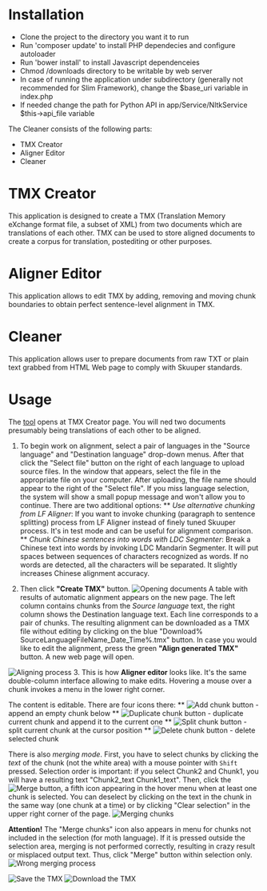 # Installation

* Clone the project to the directory you want it to run
* Run 'composer update' to install PHP dependecies and configure autoloader
* Run 'bower install' to install Javascript dependenceies
* Chmod /downloads directory to be writable by web server
* In case of running the application under subdirectory (generally not recommended for Slim Framework), change the $base_uri variable in index.php
* If needed change the path for Python API in app/Service/NltkService $this->api_file variable

The Cleaner consists of the following parts:
* TMX Creator
* Aligner Editor
* Cleaner
 

# TMX Creator
This application is designed to create a TMX (Translation Memory eXchange format file, a subset of XML) from two documents which are translations of each other. TMX can be used to store aligned documents to create a corpus for translation, postediting or other purposes.

# Aligner Editor
This application allows to edit TMX by adding, removing and moving chunk boundaries to obtain perfect sentence-level alignment in TMX.

# Cleaner
This application allows user to prepare documents from raw TXT or plain text grabbed from HTML Web page to comply with Skuuper standards.


# Usage
The [tool](http://cleaner.skuuper.com) opens at TMX Creator page. You will ned two documents presumably being translations of each other to be aligned.

1. To begin work on alignment, select a pair of languages in the "Source language" and "Destination language" drop-down menus. After that click the "Select file" button on the right of each language to upload source files. In the window that appears, select the file in the appropriate file on your computer. After uploading, the file name should appear to the right of the "Select file".
If you miss language selection, the system will show a small popup message and won't allow you to continue.
There are two additional options:
** *Use alternative chunking from LF Aligner*: If you want to invoke chunking (paragraph to sentence splitting) process from LF Aligner instead of finely tuned Skuuper process. It's in test  mode and can be useful for alignment comparison.
** *Chunk Chinese sentences into words with LDC Segmenter*: Break a Chinese text into words by invoking LDC Mandarin Segmenter. It will put spaces between sequences of characters recognized as words. If no words are detected, all the characters will be separated. It slightly increases Chinese alignment accuracy.

2. Then click **"Create TMX"** button.
![Opening documents](http://cleaner.skuuper.com/assets/img/tutorial_open.png "Opening documents")
A table with results of automatic alignment appears on the new page. The left column contains chunks from the *Source language* text, the right column shows the Destination language text. Each line corresponds to a pair of chunks.
The resulting alignment can be downloaded as a TMX file without editing by clicking on the blue "Download% SourceLanguageFileName\_Date\_Time%.tmx" button. In case you would like to edit the alignment, press the green **"Align generated TMX"** button. A new web page will open.

![Aligning process](http://cleaner.skuuper.com/assets/img/tutorial_align.png "Aligning process")
3. This is how **Aligner editor** looks like. It's the same double-column interface allowing to make edits. Hovering a mouse over a chunk invokes a menu in the lower right corner.

The content is editable.
There are four icons there:
** ![Add chunk button](http://cleaner.skuuper.com/assets/img/tutorial_btn_add.png "Add Chunk below button") - append an empty chunk below
** ![Duplicate chunk button](http://cleaner.skuuper.com/assets/img/tutorial_btn_dupe.png "Duplicate button") - duplicate current chunk and append it to the current one
** ![Split chunk button](http://cleaner.skuuper.com/assets/img/tutorial_btn_split.png "Split chunk button") - split current chunk at the cursor position
** ![Delete chunk button](http://cleaner.skuuper.com/assets/img/tutorial_btn_delete.png "Delete a chunk") - delete selected chunk

There is also *merging mode*. 
First, you have to select chunks by clicking the _text_ of the chunk (not the white area) with a mouse pointer with `Shift` pressed. Selection order is important: if you select Chunk2 and Chunk1, you will have a resulting text "Chunk2_text Chunk1_text".
Then, click the ![Merge button](http://cleaner.skuuper.com/assets/img/tutorial_btn_merge.png "Merge chunks"), a fifth icon appearing in the hover menu when at least one chunk is selected.
You can deselect by clicking on the text in the chunk in the same way (one chunk at a time) or by clicking "Clear selection" in the upper right corner of the page.
![Merging chunks](http://cleaner.skuuper.com/assets/img/tutorial_merge.png "Merging chunks")

**Attention!** The "Merge chunks" icon also appears in menu for chunks not included in the selection (for moth language). If it is pressed outside the selection area, merging is not performed correctly, resulting in crazy result or misplaced output text. Thus, click "Merge" button within selection only.
![Wrong merging process](http://cleaner.skuuper.com/assets/img/tutorial_nomerge.png "Do not do like that!")

![Save the TMX](http://cleaner.skuuper.com/assets/img/tutorial_save_current.png "Saves the document at server")
![Download the TMX](http://cleaner.skuuper.com/assets/img/tutorial_save.png "Downloads the result")
